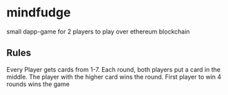 # mindfudge
small dapp-game for 2 players to play over ethereum blockchain 

 ##  Rules
 Every Player gets cards from 1-7.
 Each round, both players put a card in the middle. 
 The player with the higher card wins the round.
 First player to win 4 rounds wins the game 
